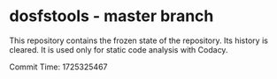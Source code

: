 # dosfstools - master branch

This repository contains the frozen state of the repository.
Its history is cleared. It is used only for static code
analysis with Codacy.

Commit Time: 1725325467